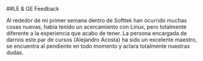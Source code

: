 ##LE & GE Feedback

Al rededor de mi primer semana dentro de Softtek han ocurrido muchas cosas nuevas,
había tenido un acercamiento con Linux, pero totalmente diferente a la experiencia
que acabo de tener. 
La persona encargada de darnos este par de cursos (Alejandro Acosta) ha sido un excelente
maestro, se encuentra al pendiente en todo momento y aclara totalmente nuestras dudas.

